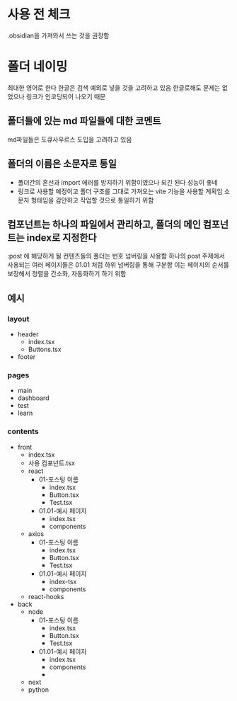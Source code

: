 # 사용 전 체크

.obsidian을 가져와서 쓰는 것을 권장함

# 폴더 네이밍

최대한 영어로 한다
한글은 검색 예외로 넣을 것을 고려하고 있음
한글로해도 문제는 없었으나 링크가 인코딩되어 나오기 때문

## 폴더들에 있는 md 파일들에 대한 코멘트

md파일들은 도큐사우르스 도입을 고려하고 있음

## 폴더의 이름은 소문자로 통일

- 폴더간의 혼선과 import 에러를 방지하기 위함이였으나 되긴 된다 성능이 좋네
- 링크로 사용할 예정이고 폴더 구조를 그대로 가져오는 vite 기능을 사용할 계획임
  소문자 형태임을 감안하고 작업할 것으로 통일하기 위함

## 컴포넌트는 하나의 파일에서 관리하고, 폴더의 메인 컴포넌트는 index로 지정한다

:post 에 해당하게 될 컨텐츠들의 폴더는 번호 넘버링을 사용함
하나의 post 주제에서 사용되는 여러 페이지들은 01.01 처럼 하위 넘버링을 통해 구분함
이는 페이지의 순서를 보장해서 정렬을 간소화, 자동화하기 하기 위함

## 예시

### layout

- header
  - index.tsx
  - Buttons.tsx
- footer

### pages

- main
- dashboard
- test
- learn

### contents

- front
  - index.tsx
  - 사용 컴포넌트.tsx
  - react
    - 01-포스팅 이름
      - index.tsx
      - Button.tsx
      - Test.tsx
    - 01.01-예시 페이지
      - index.tsx
      - components
  - axios
    - 01-포스팅 이름
      - index.tsx
      - Button.tsx
      - Test.tsx
    - 01.01-예시 페이지
      - index-tsx
      - components
  - react-hooks
- back
  - node
    - 01-포스팅 이름
      - index.tsx
      - Button.tsx
      - Test.tsx
    - 01.01-예시 페이지
      - index.tsx
      - components
      -
  - next
  - python
